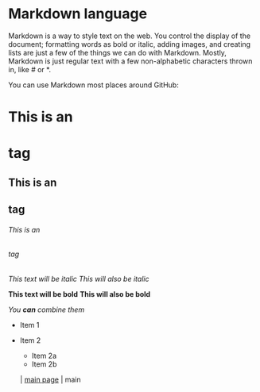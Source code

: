 # Markdown language

Markdown is a way to style text on the web. You control the display of the document; formatting words as bold or italic, adding images, and creating lists are just a few of the things we can do with Markdown. Mostly, Markdown is just regular text with a few non-alphabetic characters thrown in, like # or *.

You can use Markdown most places around GitHub:


# This is an <h1> tag
## This is an <h2> tag
###### This is an <h6> tag

*This text will be italic*
_This will also be italic_

**This text will be bold**
__This will also be bold__

_You **can** combine them_

* Item 1
* Item 2
  * Item 2a
  * Item 2b

  | [main page](https://abdulazizadwi.github.io/Reading-notes/)     | main 
  